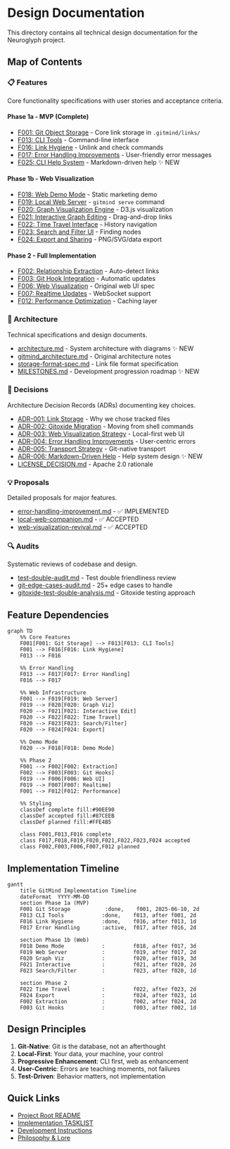 # Design Documentation

This directory contains all technical design documentation for the Neuroglyph project.

## Map of Contents

### 📋 Features
Core functionality specifications with user stories and acceptance criteria.

#### Phase 1a - MVP (Complete)
- [F001: Git Object Storage](features/F001-git-object-storage.md) - Core link storage in `.gitmind/links/`
- [F013: CLI Tools](features/F013-cli-tools.md) - Command-line interface
- [F016: Link Hygiene](features/F016-link-hygiene.md) - Unlink and check commands
- [F017: Error Handling Improvements](features/F017-error-handling-improvements.md) - User-friendly error messages
- [F025: CLI Help System](features/F025-cli-help-system.md) - Markdown-driven help ✨ NEW

#### Phase 1b - Web Visualization
- [F018: Web Demo Mode](features/F018-web-demo-mode.md) - Static marketing demo
- [F019: Local Web Server](features/F019-local-web-server.md) - `gitmind serve` command
- [F020: Graph Visualization Engine](features/F020-graph-visualization-engine.md) - D3.js visualization
- [F021: Interactive Graph Editing](features/F021-interactive-graph-editing.md) - Drag-and-drop links
- [F022: Time Travel Interface](features/F022-time-travel-interface.md) - History navigation
- [F023: Search and Filter UI](features/F023-search-and-filter-ui.md) - Finding nodes
- [F024: Export and Sharing](features/F024-export-and-sharing.md) - PNG/SVG/data export

#### Phase 2 - Full Implementation
- [F002: Relationship Extraction](features/F002-relationship-extraction.md) - Auto-detect links
- [F003: Git Hook Integration](features/F003-git-hook-integration.md) - Automatic updates
- [F006: Web Visualization](features/F006-web-visualization.md) - Original web UI spec
- [F007: Realtime Updates](features/F007-realtime-updates.md) - WebSocket support
- [F012: Performance Optimization](features/F012-performance-optimization.md) - Caching layer

### 📐 Architecture
Technical specifications and design documents.

- [architecture.md](architecture.md) - System architecture with diagrams ✨ NEW
- [gitmind_architecture.md](gitmind_architecture.md) - Original architecture notes
- [storage-format-spec.md](storage-format-spec.md) - Link file format specification
- [MILESTONES.md](MILESTONES.md) - Development progression roadmap ✨ NEW

### 🎯 Decisions
Architecture Decision Records (ADRs) documenting key choices.

- [ADR-001: Link Storage](decisions/ADR-001-link-storage.md) - Why we chose tracked files
- [ADR-002: Gitoxide Migration](decisions/ADR-002-gitoxide-migration.md) - Moving from shell commands
- [ADR-003: Web Visualization Strategy](decisions/ADR-003-web-visualization-strategy.md) - Local-first web UI
- [ADR-004: Error Handling Improvements](decisions/ADR-004-error-handling-improvements.md) - User-centric errors
- [ADR-005: Transport Strategy](decisions/ADR-005-transport-strategy.md) - Git-native transport
- [ADR-006: Markdown-Driven Help](decisions/ADR-006-markdown-driven-help.md) - Help system design ✨ NEW
- [LICENSE_DECISION.md](decisions/LICENSE_DECISION.md) - Apache 2.0 rationale

### 💡 Proposals
Detailed proposals for major features.

- [error-handling-improvement.md](proposals/error-handling-improvement.md) - ✅ IMPLEMENTED
- [local-web-companion.md](proposals/local-web-companion.md) - ✅ ACCEPTED
- [web-visualization-revival.md](proposals/web-visualization-revival.md) - ✅ ACCEPTED

### 🔍 Audits
Systematic reviews of codebase and design.

- [test-double-audit.md](audits/test-double-audit.md) - Test double friendliness review
- [git-edge-cases-audit.md](audits/git-edge-cases-audit.md) - 25+ edge cases to handle
- [gitoxide-test-double-analysis.md](audits/gitoxide-test-double-analysis.md) - Gitoxide testing approach

## Feature Dependencies

```mermaid
graph TD
    %% Core Features
    F001[F001: Git Storage] --> F013[F013: CLI Tools]
    F001 --> F016[F016: Link Hygiene]
    F013 --> F016
    
    %% Error Handling
    F013 --> F017[F017: Error Handling]
    F016 --> F017
    
    %% Web Infrastructure
    F001 --> F019[F019: Web Server]
    F019 --> F020[F020: Graph Viz]
    F020 --> F021[F021: Interactive Edit]
    F020 --> F022[F022: Time Travel]
    F020 --> F023[F023: Search/Filter]
    F020 --> F024[F024: Export]
    
    %% Demo Mode
    F020 --> F018[F018: Demo Mode]
    
    %% Phase 2
    F001 --> F002[F002: Extraction]
    F002 --> F003[F003: Git Hooks]
    F019 --> F006[F006: Web UI]
    F019 --> F007[F007: Realtime]
    F001 --> F012[F012: Performance]
    
    %% Styling
    classDef complete fill:#90EE90
    classDef accepted fill:#87CEEB
    classDef planned fill:#FFE4B5
    
    class F001,F013,F016 complete
    class F017,F018,F019,F020,F021,F022,F023,F024 accepted
    class F002,F003,F006,F007,F012 planned
```

## Implementation Timeline

```mermaid
gantt
    title GitMind Implementation Timeline
    dateFormat  YYYY-MM-DD
    section Phase 1a (MVP)
    F001 Git Storage           :done,    f001, 2025-06-10, 2d
    F013 CLI Tools            :done,    f013, after f001, 2d
    F016 Link Hygiene         :done,    f016, after f013, 1d
    F017 Error Handling       :active,  f017, after f016, 2d
    
    section Phase 1b (Web)
    F018 Demo Mode            :         f018, after f017, 3d
    F019 Web Server           :         f019, after f017, 2d
    F020 Graph Viz            :         f020, after f019, 3d
    F021 Interactive          :         f021, after f020, 2d
    F023 Search/Filter        :         f023, after f020, 1d
    
    section Phase 2
    F022 Time Travel          :         f022, after f023, 2d
    F024 Export               :         f024, after f023, 1d
    F002 Extraction           :         f002, after f024, 2d
    F003 Git Hooks            :         f003, after f002, 1d
```

## Design Principles

1. **Git-Native**: Git is the database, not an afterthought
2. **Local-First**: Your data, your machine, your control
3. **Progressive Enhancement**: CLI first, web as enhancement
4. **User-Centric**: Errors are teaching moments, not failures
5. **Test-Driven**: Behavior matters, not implementation

## Quick Links

- [Project Root README](../README.md)
- [Implementation TASKLIST](../TASKLIST.md)
- [Development Instructions](../CLAUDE.md)
- [Philosophy & Lore](../lore/)